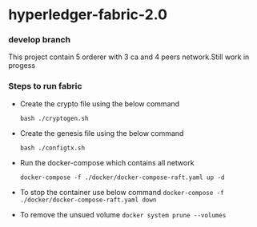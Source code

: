 # hyperledger-fabric-2.0
### develop branch

This project contain 5 orderer with 3 ca and 4 peers network.Still work in progess

### Steps to run fabric

* Create the crypto file using the below command

    `bash ./cryptogen.sh`

* Create the genesis file using the below command

    `bash ./configtx.sh`

* Run the docker-compose which contains all network

    `docker-compose -f ./docker/docker-compose-raft.yaml up -d `

* To stop the container use below command
    `docker-compose -f ./docker/docker-compose-raft.yaml down`

* To remove the unsued volume
  `docker system prune --volumes`

